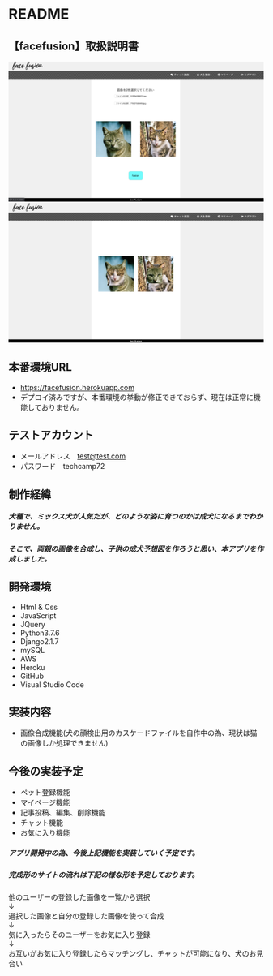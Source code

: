 # README
## 【facefusion】取扱説明書
![画像名](./reademe-img/top-page.png)
![画像名](./reademe-img/result-page.png)

## 本番環境URL
* https://facefusion.herokuapp.com
* デプロイ済みですが、本番環境の挙動が修正できておらず、現在は正常に機能しておりません。

## テストアカウント
* メールアドレス　test@test.com
* パスワード　techcamp72

## 制作経緯
##### 犬種で、ミックス犬が人気だが、どのような姿に育つのかは成犬になるまでわかりません。
##### そこで、両親の画像を合成し、子供の成犬予想図を作ろうと思い、本アプリを作成しました。

## 開発環境
* Html & Css
* JavaScript
* JQuery
* Python3.7.6
* Django2.1.7
* mySQL
* AWS
* Heroku
* GitHub
* Visual Studio Code

## 実装内容
* 画像合成機能(犬の顔検出用のカスケードファイルを自作中の為、現状は猫の画像しか処理できません)

## 今後の実装予定
* ペット登録機能
* マイページ機能
* 記事投稿、編集、削除機能
* チャット機能
* お気に入り機能
##### アプリ開発中の為、今後上記機能を実装していく予定です。
##### 完成形のサイトの流れは下記の様な形を予定しております。
他のユーザーの登録した画像を一覧から選択<br>
↓<br>
選択した画像と自分の登録した画像を使って合成<br>
↓<br>
気に入ったらそのユーザーをお気に入り登録<br>
↓<br>
お互いがお気に入り登録したらマッチングし、チャットが可能になり、犬のお見合い<br>
